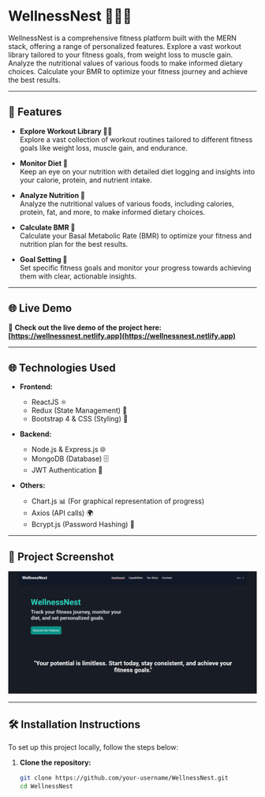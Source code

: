 # WellnessNest 🏋️‍♂️🥗

WellnessNest is a comprehensive fitness platform built with the MERN stack, offering a range of personalized features. Explore a vast workout library tailored to your fitness goals, from weight loss to muscle gain. Analyze the nutritional values of various foods to make informed dietary choices. Calculate your BMR to optimize your fitness journey and achieve the best results.

---

## 🚀 Features

- **Explore Workout Library 🏋️‍♀️**  
  Explore a vast collection of workout routines tailored to different fitness goals like weight loss, muscle gain, and endurance.

- **Monitor Diet 🥗**  
  Keep an eye on your nutrition with detailed diet logging and insights into your calorie, protein, and nutrient intake.

- **Analyze Nutrition 🍏**  
  Analyze the nutritional values of various foods, including calories, protein, fat, and more, to make informed dietary choices.

- **Calculate BMR 🔢**  
  Calculate your Basal Metabolic Rate (BMR) to optimize your fitness and nutrition plan for the best results.

- **Goal Setting 🎯**  
  Set specific fitness goals and monitor your progress towards achieving them with clear, actionable insights.

---

## 🌐 Live Demo

🚀 **Check out the live demo of the project here:**  
**[https://wellnessnest.netlify.app](https://wellnessnest.netlify.app)**

---

## 🌐 Technologies Used

- **Frontend:**  
  - ReactJS ⚛️  
  - Redux (State Management) 🔄  
  - Bootstrap 4 & CSS (Styling) 🎨

- **Backend:**  
  - Node.js & Express.js 🌐  
  - MongoDB (Database) 🗄️  
  - JWT Authentication 🔐

- **Others:**  
  - Chart.js 📊 (For graphical representation of progress)  
  - Axios (API calls) 🌍  
  - Bcrypt.js (Password Hashing) 🔑

---

## 📸 Project Screenshot

![WellnessNest Dashboard](frontend/screenShots/image.png?text=WellnessNest+Dashboard)

---

## 🛠️ Installation Instructions

To set up this project locally, follow the steps below:

1. **Clone the repository:**  
   ```bash
   git clone https://github.com/your-username/WellnessNest.git
   cd WellnessNest
